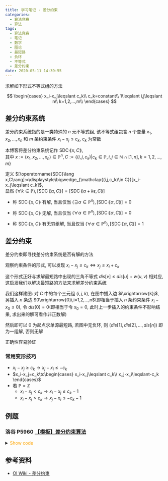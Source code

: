 ```yaml
---
title: 学习笔记 - 差分约束
categories:
  - 算法竞赛
  - 算法
tags:
  - 算法竞赛
  - 笔记
  - 数学
  - 图论
  - 最短路
  - 负环
  - 不等式
  - 差分约束
date: 2020-05-11 14:39:55
---
```


求解如下形式不等式组的方法

$$
\begin{cases}
  x_i-x_j\leqslant c_k\\
  c_k=constant\\
  1\leqslant i,j\leqslant n\\
  k=1,2,...,m\\
\end{cases}
$$

<!-- more -->

## 差分约束系统

差分约束系统指的是一类特殊的 $n$ 元不等式组, 该不等式组包含 $n$ 个变量 $x_1,x_2,...,x_n$ 和 $m$ 条约束条件 $x_i-x_j\leqslant c_k,~c_k$ 为常数

本博客将差分约束系统记作 $\operatorname{SDC}\lang x,C\rang$,  
其中 $x:=(x_1,x_2,...,x_n)\in\mathbb{P}^n, C:=\{(i,j,c_k)|c_k\in\mathbb{P},i,j\in\mathbb{N}\cap[1,n],k=1,2,...,m\}$

定义 $[\operatorname{SDC}\lang x,C\rang]:=\displaystyle\bigwedge_{\mathclap{(i,j,c_k)\in C}}[x_i-x_j\leqslant c_k]$,  
显然 $(\forall k\in\mathbb{P}),[\operatorname{SDC}\lang\alpha,C\rang]=[\operatorname{SDC}\lang\alpha+k\epsilon,C\rang]$

- 称 $\operatorname{SDC}\lang x,C\rang$ 有解, 当且仅当 $(\exists\alpha\in\mathbb{P}^n),[\operatorname{SDC}\lang\alpha,C\rang]=0$

- 称 $\operatorname{SDC}\lang x,C\rang$ 无解, 当且仅当 $(\forall\alpha\in\mathbb{P}^n),[\operatorname{SDC}\lang\alpha,C\rang]=0$

- 称 $\operatorname{SDC}\lang x,C\rang$ 有无穷组解, 当且仅当 $(\forall\alpha\in\mathbb{P}^n),[\operatorname{SDC}\lang\alpha,C\rang]=1$

## 差分约束

差分约束即寻找差分约束系统是否有解的方法

观察约束条件的形式, 可以发现 $x_i-x_j\leqslant c_k\iff x_j\leqslant x_i+c_k$

这个形式正好与求解最短路中出现的三角不等式 $dis[v]\leqslant dis[u]+w(u,v)$ 相对应, 这启发我们以解决最短路的方法来求解差分约束系统

我们这样建图: 对 $C$ 中的每个三元组 $(i,j,k)$, 在图中插入边 $i\xrightarrow{k}j$, 另插入 $n$ 条边 $0\xrightarrow{0}i,i=1,2,...,n$(即相当于插入 $n$ 条约束条件 $x_i-x_0\leqslant0$), 令 $dis[0]=0$(即相当于令 $x_0=0$, 此时上一步插入的约束条件不影响结果, 求出来的解可看作非正数解)

然后即可以 $0$ 为起点求单源最短路, 若图中无负环, 则 $(dis[1],dis[2],...,dis[n])$ 即为一组解, 否则无解

正确性容易验证

### 常用变形技巧

- $x_i-x_j\geqslant c_k\to x_j-x_i\leqslant-c_k$
- $x_i-x_j=c_k\to\begin{cases}
  x_i-x_j\leqslant c_k\\
  x_j-x_i\leqslant-c_k
\end{cases}$
- 若 $\mathbb{P}=\mathbb{Z}$
  - $x_i-x_j<c_k\to x_i-x_j\leqslant c_k-1$
  - $x_i-x_j>c_k\to x_j-x_i\leqslant -c_k-1$

## 例题

### 洛谷 P5960 [【模板】差分约束算法](https://www.luogu.com.cn/problem/P5960)

<details>
<summary><font color='orange'>Show code</font></summary>

{% icodeweb cpa_cpp title:Luogu_P5960 Luogu/P5960/0.cpp %}

</details>

## 参考资料

- [OI Wiki - 差分约束](https://oi-wiki.org/graph/diff-constraints/)
